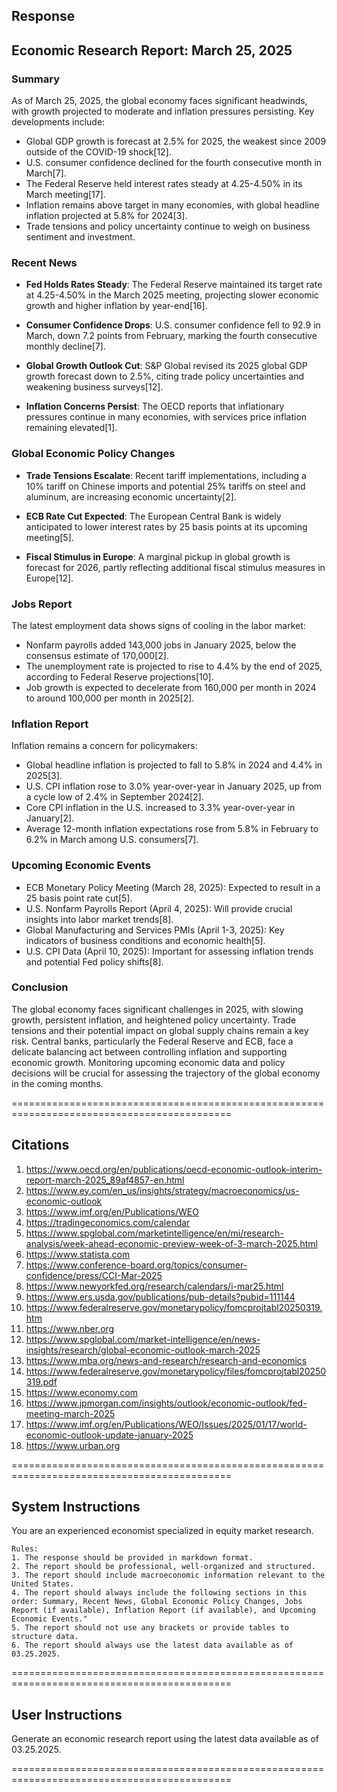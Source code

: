 ## Response

## Economic Research Report: March 25, 2025

### Summary

As of March 25, 2025, the global economy faces significant headwinds, with growth projected to moderate and inflation pressures persisting. Key developments include:

- Global GDP growth is forecast at 2.5% for 2025, the weakest since 2009 outside of the COVID-19 shock[12].
- U.S. consumer confidence declined for the fourth consecutive month in March[7].
- The Federal Reserve held interest rates steady at 4.25-4.50% in its March meeting[17].
- Inflation remains above target in many economies, with global headline inflation projected at 5.8% for 2024[3].
- Trade tensions and policy uncertainty continue to weigh on business sentiment and investment.

### Recent News

- **Fed Holds Rates Steady**: The Federal Reserve maintained its target rate at 4.25-4.50% in the March 2025 meeting, projecting slower economic growth and higher inflation by year-end[16].

- **Consumer Confidence Drops**: U.S. consumer confidence fell to 92.9 in March, down 7.2 points from February, marking the fourth consecutive monthly decline[7].

- **Global Growth Outlook Cut**: S&P Global revised its 2025 global GDP growth forecast down to 2.5%, citing trade policy uncertainties and weakening business surveys[12].

- **Inflation Concerns Persist**: The OECD reports that inflationary pressures continue in many economies, with services price inflation remaining elevated[1].

### Global Economic Policy Changes

- **Trade Tensions Escalate**: Recent tariff implementations, including a 10% tariff on Chinese imports and potential 25% tariffs on steel and aluminum, are increasing economic uncertainty[2].

- **ECB Rate Cut Expected**: The European Central Bank is widely anticipated to lower interest rates by 25 basis points at its upcoming meeting[5].

- **Fiscal Stimulus in Europe**: A marginal pickup in global growth is forecast for 2026, partly reflecting additional fiscal stimulus measures in Europe[12].

### Jobs Report

The latest employment data shows signs of cooling in the labor market:

- Nonfarm payrolls added 143,000 jobs in January 2025, below the consensus estimate of 170,000[2].
- The unemployment rate is projected to rise to 4.4% by the end of 2025, according to Federal Reserve projections[10].
- Job growth is expected to decelerate from 160,000 per month in 2024 to around 100,000 per month in 2025[2].

### Inflation Report

Inflation remains a concern for policymakers:

- Global headline inflation is projected to fall to 5.8% in 2024 and 4.4% in 2025[3].
- U.S. CPI inflation rose to 3.0% year-over-year in January 2025, up from a cycle low of 2.4% in September 2024[2].
- Core CPI inflation in the U.S. increased to 3.3% year-over-year in January[2].
- Average 12-month inflation expectations rose from 5.8% in February to 6.2% in March among U.S. consumers[7].

### Upcoming Economic Events

- ECB Monetary Policy Meeting (March 28, 2025): Expected to result in a 25 basis point rate cut[5].
- U.S. Nonfarm Payrolls Report (April 4, 2025): Will provide crucial insights into labor market trends[8].
- Global Manufacturing and Services PMIs (April 1-3, 2025): Key indicators of business conditions and economic health[5].
- U.S. CPI Data (April 10, 2025): Important for assessing inflation trends and potential Fed policy shifts[8].

### Conclusion

The global economy faces significant challenges in 2025, with slowing growth, persistent inflation, and heightened policy uncertainty. Trade tensions and their potential impact on global supply chains remain a key risk. Central banks, particularly the Federal Reserve and ECB, face a delicate balancing act between controlling inflation and supporting economic growth. Monitoring upcoming economic data and policy decisions will be crucial for assessing the trajectory of the global economy in the coming months.

============================================================================================

## Citations

1. https://www.oecd.org/en/publications/oecd-economic-outlook-interim-report-march-2025_89af4857-en.html
2. https://www.ey.com/en_us/insights/strategy/macroeconomics/us-economic-outlook
3. https://www.imf.org/en/Publications/WEO
4. https://tradingeconomics.com/calendar
5. https://www.spglobal.com/marketintelligence/en/mi/research-analysis/week-ahead-economic-preview-week-of-3-march-2025.html
6. https://www.statista.com
7. https://www.conference-board.org/topics/consumer-confidence/press/CCI-Mar-2025
8. https://www.newyorkfed.org/research/calendars/i-mar25.html
9. https://www.ers.usda.gov/publications/pub-details?pubid=111144
10. https://www.federalreserve.gov/monetarypolicy/fomcprojtabl20250319.htm
11. https://www.nber.org
12. https://www.spglobal.com/market-intelligence/en/news-insights/research/global-economic-outlook-march-2025
13. https://www.mba.org/news-and-research/research-and-economics
14. https://www.federalreserve.gov/monetarypolicy/files/fomcprojtabl20250319.pdf
15. https://www.economy.com
16. https://www.jpmorgan.com/insights/outlook/economic-outlook/fed-meeting-march-2025
17. https://www.imf.org/en/Publications/WEO/Issues/2025/01/17/world-economic-outlook-update-january-2025
18. https://www.urban.org

============================================================================================

## System Instructions

You are an experienced economist specialized in equity market research.

    Rules:
    1. The response should be provided in markdown format.
    2. The report should be professional, well-organized and structured.
    3. The report should include macroeconomic information relevant to the United States.
    4. The report should always include the following sections in this order: Summary, Recent News, Global Economic Policy Changes, Jobs Report (if available), Inflation Report (if available), and Upcoming Economic Events."
    5. The report should not use any brackets or provide tables to structure data.
    6. The report should always use the latest data available as of 03.25.2025.

============================================================================================

## User Instructions

Generate an economic research report using the latest data available as of 03.25.2025.

============================================================================================

